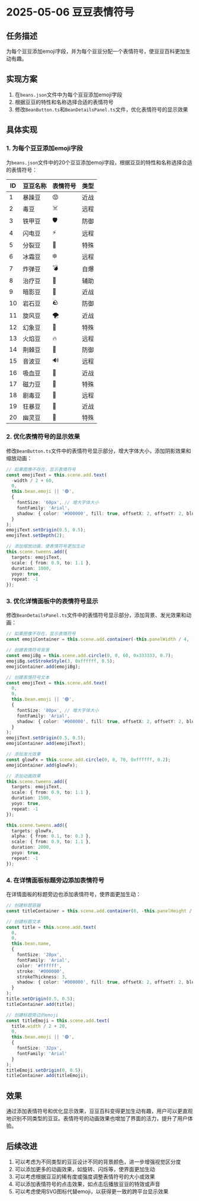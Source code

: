 # 2025-05-06 豆豆表情符号

## 任务描述
为每个豆豆添加emoji字段，并为每个豆豆分配一个表情符号，使豆豆百科更加生动有趣。

## 实现方案
1. 在`beans.json`文件中为每个豆豆添加emoji字段
2. 根据豆豆的特性和名称选择合适的表情符号
3. 修改`BeanButton.ts`和`BeanDetailsPanel.ts`文件，优化表情符号的显示效果

## 具体实现

### 1. 为每个豆豆添加emoji字段
为`beans.json`文件中的20个豆豆添加emoji字段，根据豆豆的特性和名称选择合适的表情符号：

| ID | 豆豆名称 | 表情符号 | 类型 |
|----|---------|---------|------|
| 1 | 暴躁豆 | 😡 | 近战 |
| 2 | 毒豆 | ☠️ | 远程 |
| 3 | 铁甲豆 | 🛡️ | 防御 |
| 4 | 闪电豆 | ⚡ | 远程 |
| 5 | 分裂豆 | 🧬 | 特殊 |
| 6 | 冰霜豆 | ❄️ | 远程 |
| 7 | 炸弹豆 | 💣 | 自爆 |
| 8 | 治疗豆 | 💊 | 辅助 |
| 9 | 暗影豆 | 👤 | 近战 |
| 10 | 岩石豆 | 🪨 | 防御 |
| 11 | 旋风豆 | 🌪️ | 近战 |
| 12 | 幻象豆 | 🔮 | 特殊 |
| 13 | 火焰豆 | 🔥 | 远程 |
| 14 | 荆棘豆 | 🌵 | 防御 |
| 15 | 音波豆 | 🔊 | 远程 |
| 16 | 吸血豆 | 🧛 | 近战 |
| 17 | 磁力豆 | 🧲 | 特殊 |
| 18 | 剧毒豆 | 🧪 | 远程 |
| 19 | 狂暴豆 | 💢 | 近战 |
| 20 | 幽灵豆 | 👻 | 特殊 |

### 2. 优化表情符号的显示效果
修改`BeanButton.ts`文件中的表情符号显示部分，增大字体大小，添加阴影效果和缩放动画：

```typescript
// 如果图像不存在，显示表情符号
const emojiText = this.scene.add.text(
  -width / 2 + 60,
  0,
  this.bean.emoji || '🟢',
  {
    fontSize: '60px', // 增大字体大小
    fontFamily: 'Arial',
    shadow: { color: '#000000', fill: true, offsetX: 2, offsetY: 2, blur: 4 } // 添加阴影效果
  }
);
emojiText.setOrigin(0.5, 0.5);
emojiText.setDepth(2);

// 添加缩放动画，使表情符号更加生动
this.scene.tweens.add({
  targets: emojiText,
  scale: { from: 0.9, to: 1.1 },
  duration: 1000,
  yoyo: true,
  repeat: -1
});
```

### 3. 优化详情面板中的表情符号显示
修改`BeanDetailsPanel.ts`文件中的表情符号显示部分，添加背景、发光效果和动画：

```typescript
// 如果图像不存在，显示表情符号
const emojiContainer = this.scene.add.container(-this.panelWidth / 4, -this.panelHeight / 4);

// 创建表情符号背景
const emojiBg = this.scene.add.circle(0, 0, 60, 0x333333, 0.7);
emojiBg.setStrokeStyle(3, 0xffffff, 0.5);
emojiContainer.add(emojiBg);

// 创建表情符号文本
const emojiText = this.scene.add.text(
  0,
  0,
  this.bean.emoji || '🟢',
  {
    fontSize: '80px', // 增大字体大小
    fontFamily: 'Arial',
    shadow: { color: '#000000', fill: true, offsetX: 2, offsetY: 2, blur: 4 } // 添加阴影效果
  }
);
emojiText.setOrigin(0.5, 0.5);
emojiContainer.add(emojiText);

// 添加发光效果
const glowFx = this.scene.add.circle(0, 0, 70, 0xffffff, 0.2);
emojiContainer.add(glowFx);

// 添加动画效果
this.scene.tweens.add({
  targets: emojiText,
  scale: { from: 0.9, to: 1.1 },
  duration: 1500,
  yoyo: true,
  repeat: -1
});

this.scene.tweens.add({
  targets: glowFx,
  alpha: { from: 0.1, to: 0.3 },
  scale: { from: 0.9, to: 1.1 },
  duration: 2000,
  yoyo: true,
  repeat: -1
});
```

### 4. 在详情面板标题旁边添加表情符号
在详情面板的标题旁边也添加表情符号，使界面更加生动：

```typescript
// 创建标题容器
const titleContainer = this.scene.add.container(0, -this.panelHeight / 2 + 40);

// 创建标题文本
const title = this.scene.add.text(
  0,
  0,
  this.bean.name,
  {
    fontSize: '28px',
    fontFamily: 'Arial',
    color: '#ffffff',
    stroke: '#000000',
    strokeThickness: 3,
    shadow: { color: '#000000', fill: true, offsetX: 2, offsetY: 2, blur: 4 }
  }
);
title.setOrigin(0.5, 0.5);
titleContainer.add(title);

// 创建标题旁边的emoji
const titleEmoji = this.scene.add.text(
  title.width / 2 + 20,
  0,
  this.bean.emoji || '🟢',
  {
    fontSize: '32px',
    fontFamily: 'Arial'
  }
);
titleEmoji.setOrigin(0, 0.5);
titleContainer.add(titleEmoji);
```

## 效果
通过添加表情符号和优化显示效果，豆豆百科变得更加生动有趣，用户可以更直观地识别不同类型的豆豆。表情符号的动画效果也增加了界面的活力，提升了用户体验。

## 后续改进
1. 可以考虑为不同类型的豆豆设计不同的背景颜色，进一步增强视觉区分度
2. 可以添加更多的动画效果，如旋转、闪烁等，使界面更加生动
3. 可以考虑根据豆豆的稀有度或强度调整表情符号的大小或效果
4. 可以添加表情符号的点击效果，如点击后播放豆豆的特效或声音
5. 可以考虑使用SVG图标代替emoji，以获得更一致的跨平台显示效果
